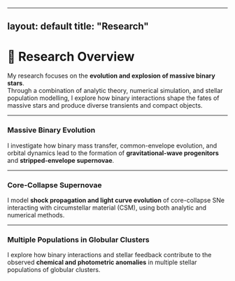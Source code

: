 
---
layout: default
title: "Research"
---

# 🔭 Research Overview

My research focuses on the **evolution and explosion of massive binary stars**.  
Through a combination of analytic theory, numerical simulation, and stellar population modelling, I explore how binary interactions shape the fates of massive stars and produce diverse transients and compact objects.

---

### Massive Binary Evolution
I investigate how binary mass transfer, common-envelope evolution, and orbital dynamics lead to the formation of **gravitational-wave progenitors** and **stripped-envelope supernovae**.

---

### Core-Collapse Supernovae
I model **shock propagation and light curve evolution** of core-collapse SNe interacting with circumstellar material (CSM), using both analytic and numerical methods.

---

### Multiple Populations in Globular Clusters
I explore how binary interactions and stellar feedback contribute to the observed **chemical and photometric anomalies** in multiple stellar populations of globular clusters.
